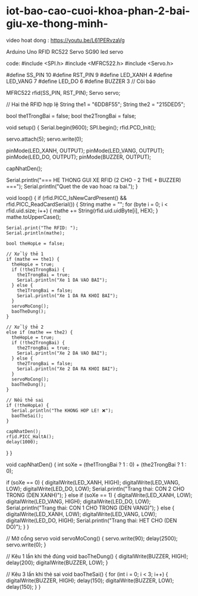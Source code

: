 # iot-bao-cao-cuoi-khoa-phan-2-bai-giu-xe-thong-minh-
video hoat dong : https://youtu.be/L61PERvzaVg

Arduino Uno
RFID RC522
Servo SG90 
led
servo

code:
#include <SPI.h>
#include <MFRC522.h>
#include <Servo.h>

#define SS_PIN 10
#define RST_PIN 9
#define LED_XANH 4
#define LED_VANG 7
#define LED_DO 6
#define BUZZER 3  // Còi báo

MFRC522 rfid(SS_PIN, RST_PIN);
Servo servo;

// Hai thẻ RFID hợp lệ
String the1 = "6DD8F55";
String the2 = "215DED5";

bool the1TrongBai = false;
bool the2TrongBai = false;

void setup() {
  Serial.begin(9600);
  SPI.begin();
  rfid.PCD_Init();

  servo.attach(5);
  servo.write(0);

  pinMode(LED_XANH, OUTPUT);
  pinMode(LED_VANG, OUTPUT);
  pinMode(LED_DO, OUTPUT);
  pinMode(BUZZER, OUTPUT);

  capNhatDen();

  Serial.println("=== HE THONG GUI XE RFID (2 CHO - 2 THE + BUZZER) ===");
  Serial.println("Quet the de vao hoac ra bai.");
}

void loop() {
  if (rfid.PICC_IsNewCardPresent() && rfid.PICC_ReadCardSerial()) {
    String mathe = "";
    for (byte i = 0; i < rfid.uid.size; i++) {
      mathe += String(rfid.uid.uidByte[i], HEX);
    }
    mathe.toUpperCase();

    Serial.print("The RFID: ");
    Serial.println(mathe);

    bool theHopLe = false;

    // Xử lý thẻ 1
    if (mathe == the1) {
      theHopLe = true;
      if (!the1TrongBai) {
        the1TrongBai = true;
        Serial.println("Xe 1 DA VAO BAI");
      } else {
        the1TrongBai = false;
        Serial.println("Xe 1 DA RA KHOI BAI");
      }
      servoMoCong();
      baoTheDung();
    }

    // Xử lý thẻ 2
    else if (mathe == the2) {
      theHopLe = true;
      if (!the2TrongBai) {
        the2TrongBai = true;
        Serial.println("Xe 2 DA VAO BAI");
      } else {
        the2TrongBai = false;
        Serial.println("Xe 2 DA RA KHOI BAI");
      }
      servoMoCong();
      baoTheDung();
    }

    // Nếu thẻ sai
    if (!theHopLe) {
      Serial.println("The KHONG HOP LE! ❌");
      baoTheSai();
    }

    capNhatDen();
    rfid.PICC_HaltA();
    delay(1000);
  }
}


void capNhatDen() {
  int soXe = (the1TrongBai ? 1 : 0) + (the2TrongBai ? 1 : 0);

  if (soXe == 0) {
    digitalWrite(LED_XANH, HIGH);
    digitalWrite(LED_VANG, LOW);
    digitalWrite(LED_DO, LOW);
    Serial.println("Trang thai: CON 2 CHO TRONG (DEN XANH)");
  } 
  else if (soXe == 1) {
    digitalWrite(LED_XANH, LOW);
    digitalWrite(LED_VANG, HIGH);
    digitalWrite(LED_DO, LOW);
    Serial.println("Trang thai: CON 1 CHO TRONG (DEN VANG)");
  } 
  else {
    digitalWrite(LED_XANH, LOW);
    digitalWrite(LED_VANG, LOW);
    digitalWrite(LED_DO, HIGH);
    Serial.println("Trang thai: HET CHO (DEN DO)");
  }
}

//  Mở cổng servo
void servoMoCong() {
  servo.write(90);
  delay(2500);
  servo.write(0);
}

//  Kêu 1 lần khi thẻ đúng
void baoTheDung() {
  digitalWrite(BUZZER, HIGH);
  delay(200);
  digitalWrite(BUZZER, LOW);
}

//  Kêu 3 lần khi thẻ sai
void baoTheSai() {
  for (int i = 0; i < 3; i++) {
    digitalWrite(BUZZER, HIGH);
    delay(150);
    digitalWrite(BUZZER, LOW);
    delay(150);
  }
}
